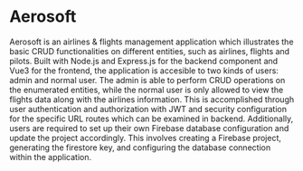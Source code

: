# Aerosoft
Aerosoft is an airlines & flights management application which illustrates the basic CRUD functionalities on different entities, such as airlines, flights and pilots. Built with Node.js and Express.js for the backend component and Vue3 for the frontend, the application is accesible to two kinds of users: admin and normal user. The admin is able to perform CRUD operations on the enumerated entities, while the normal user is only allowed to view the flights data along with the airlines information. This is accomplished through user authentication and authorization with JWT and security configuration for the specific URL routes which can be examined in backend.
Additionally, users are required to set up their own Firebase database configuration and update the project accordingly. This involves creating a Firebase project, generating the firestore key, and configuring the database connection within the application.

